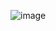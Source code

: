 ![image](https://github.com/rajvardhan-dot/food-app/assets/81967399/7ae5aa90-68f3-41b1-9588-63008b1c7e49)


